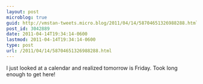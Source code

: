 ```yaml
---
layout: post
microblog: true
guid: http://vmstan-tweets.micro.blog/2011/04/14/58704651326988288.html
post_id: 3042889
date: 2011-04-14T19:34:14-0600
lastmod: 2011-04-14T19:34:14-0600
type: post
url: /2011/04/14/58704651326988288.html
---
```

I just looked at a calendar and realized tomorrow is Friday. Took long enough to get here!
